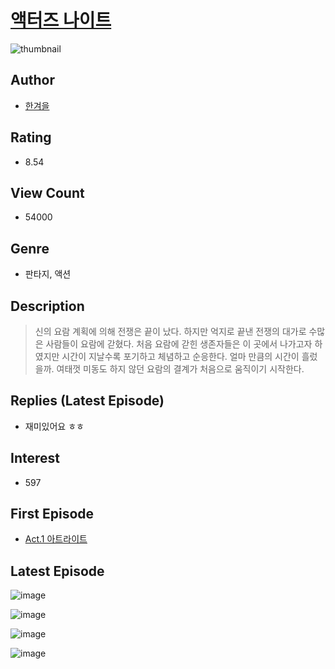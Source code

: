 # [액터즈 나이트](https://comic.naver.com/bestChallenge/list?titleId=786412)
![thumbnail](https://image-comic.pstatic.net/user_contents_data/challenge_comic/2023/04/12/290922/upload_7306307750955737401_480x623.jpeg)

## Author
- [한겨을](https://comic.naver.com/artistTitle?id=290922)

## Rating
- 8.54

## View Count
- 54000

## Genre
- 판타지, 액션

## Description
> 신의 요람 계획에 의해 전쟁은 끝이 났다. 하지만 억지로 끝낸 전쟁의 대가로 수많은 사람들이 요람에 갇혔다. 처음 요람에 갇힌 생존자들은 이 곳에서 나가고자 하였지만 시간이 지날수록 포기하고 체념하고 순응한다. 얼마 만큼의 시간이 흘렀을까. 여태껏 미동도 하지 않던 요람의 결계가 처음으로 움직이기 시작한다.

## Replies (Latest Episode)
- 재미있어요 ㅎㅎ

## Interest
- 597

## First Episode
- [Act.1 아트라이트](https://comic.naver.com/bestChallenge/detail?titleId=786412&no=1)

## Latest Episode
![image](https://image-comic.pstatic.net/user_contents_data/challenge_comic/2023/05/26/290922/upload_3702575042801121638.jpeg)

![image](https://image-comic.pstatic.net/user_contents_data/challenge_comic/2023/05/26/290922/upload_3761124950986274914.jpeg)

![image](https://image-comic.pstatic.net/user_contents_data/challenge_comic/2023/05/26/290922/upload_7005686990346674993.jpeg)

![image](https://image-comic.pstatic.net/user_contents_data/challenge_comic/2023/05/26/290922/upload_4134978675017212728.jpeg)
